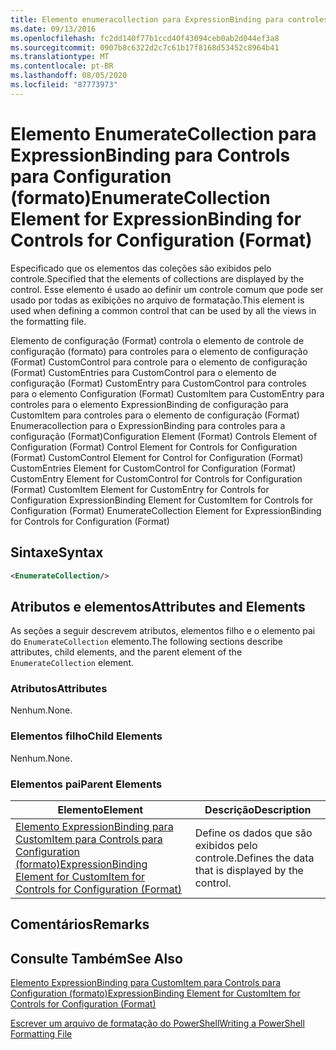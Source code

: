 ```yaml
---
title: Elemento enumeracollection para ExpressionBinding para controles para configuração (Format) | Microsoft Docs
ms.date: 09/13/2016
ms.openlocfilehash: fc2dd140f77b1ccd40f43094ceb0ab2d044ef3a8
ms.sourcegitcommit: 0907b8c6322d2c7c61b17f8168d53452c8964b41
ms.translationtype: MT
ms.contentlocale: pt-BR
ms.lasthandoff: 08/05/2020
ms.locfileid: "87773973"
---
```

# <a name="enumeratecollection-element-for-expressionbinding-for-controls-for-configuration-format"></a><span data-ttu-id="22aa4-102">Elemento EnumerateCollection para ExpressionBinding para Controls para Configuration (formato)</span><span class="sxs-lookup"><span data-stu-id="22aa4-102">EnumerateCollection Element for ExpressionBinding for Controls for Configuration (Format)</span></span>

<span data-ttu-id="22aa4-103">Especificado que os elementos das coleções são exibidos pelo controle.</span><span class="sxs-lookup"><span data-stu-id="22aa4-103">Specified that the elements of collections are displayed by the control.</span></span> <span data-ttu-id="22aa4-104">Esse elemento é usado ao definir um controle comum que pode ser usado por todas as exibições no arquivo de formatação.</span><span class="sxs-lookup"><span data-stu-id="22aa4-104">This element is used when defining a common control that can be used by all the views in the formatting file.</span></span>

<span data-ttu-id="22aa4-105">Elemento de configuração (Format) controla o elemento de controle de configuração (formato) para controles para o elemento de configuração (Format) CustomControl para controle para o elemento de configuração (Format) CustomEntries para CustomControl para o elemento de configuração (Format) CustomEntry para CustomControl para controles para o elemento Configuration (Format) CustomItem para CustomEntry para controles para o elemento ExpressionBinding de configuração para CustomItem para controles para o elemento de configuração (Format) Enumeracollection para o ExpressionBinding para controles para a configuração (Format)</span><span class="sxs-lookup"><span data-stu-id="22aa4-105">Configuration Element (Format) Controls Element of Configuration (Format) Control Element for Controls for Configuration (Format) CustomControl Element for Control for Configuration (Format) CustomEntries Element for CustomControl for Configuration (Format) CustomEntry Element for CustomControl for Controls for Configuration (Format) CustomItem Element for CustomEntry for Controls for Configuration ExpressionBinding Element for CustomItem for Controls for Configuration (Format) EnumerateCollection Element for ExpressionBinding for Controls for Configuration (Format)</span></span>

## <a name="syntax"></a><span data-ttu-id="22aa4-106">Sintaxe</span><span class="sxs-lookup"><span data-stu-id="22aa4-106">Syntax</span></span>

```xml
<EnumerateCollection/>
```

## <a name="attributes-and-elements"></a><span data-ttu-id="22aa4-107">Atributos e elementos</span><span class="sxs-lookup"><span data-stu-id="22aa4-107">Attributes and Elements</span></span>

<span data-ttu-id="22aa4-108">As seções a seguir descrevem atributos, elementos filho e o elemento pai do `EnumerateCollection` elemento.</span><span class="sxs-lookup"><span data-stu-id="22aa4-108">The following sections describe attributes, child elements, and the parent element of the `EnumerateCollection` element.</span></span>

### <a name="attributes"></a><span data-ttu-id="22aa4-109">Atributos</span><span class="sxs-lookup"><span data-stu-id="22aa4-109">Attributes</span></span>

<span data-ttu-id="22aa4-110">Nenhum.</span><span class="sxs-lookup"><span data-stu-id="22aa4-110">None.</span></span>

### <a name="child-elements"></a><span data-ttu-id="22aa4-111">Elementos filho</span><span class="sxs-lookup"><span data-stu-id="22aa4-111">Child Elements</span></span>

<span data-ttu-id="22aa4-112">Nenhum.</span><span class="sxs-lookup"><span data-stu-id="22aa4-112">None.</span></span>

### <a name="parent-elements"></a><span data-ttu-id="22aa4-113">Elementos pai</span><span class="sxs-lookup"><span data-stu-id="22aa4-113">Parent Elements</span></span>

|<span data-ttu-id="22aa4-114">Elemento</span><span class="sxs-lookup"><span data-stu-id="22aa4-114">Element</span></span>|<span data-ttu-id="22aa4-115">Descrição</span><span class="sxs-lookup"><span data-stu-id="22aa4-115">Description</span></span>|
|-------------|-----------------|
|[<span data-ttu-id="22aa4-116">Elemento ExpressionBinding para CustomItem para Controls para Configuration (formato)</span><span class="sxs-lookup"><span data-stu-id="22aa4-116">ExpressionBinding Element for CustomItem for Controls for Configuration (Format)</span></span>](./expressionbinding-element-for-customitem-for-controls-for-configuration-format.md)|<span data-ttu-id="22aa4-117">Define os dados que são exibidos pelo controle.</span><span class="sxs-lookup"><span data-stu-id="22aa4-117">Defines the data that is displayed by the control.</span></span>|

## <a name="remarks"></a><span data-ttu-id="22aa4-118">Comentários</span><span class="sxs-lookup"><span data-stu-id="22aa4-118">Remarks</span></span>

## <a name="see-also"></a><span data-ttu-id="22aa4-119">Consulte Também</span><span class="sxs-lookup"><span data-stu-id="22aa4-119">See Also</span></span>

[<span data-ttu-id="22aa4-120">Elemento ExpressionBinding para CustomItem para Controls para Configuration (formato)</span><span class="sxs-lookup"><span data-stu-id="22aa4-120">ExpressionBinding Element for CustomItem for Controls for Configuration (Format)</span></span>](./expressionbinding-element-for-customitem-for-controls-for-configuration-format.md)

[<span data-ttu-id="22aa4-121">Escrever um arquivo de formatação do PowerShell</span><span class="sxs-lookup"><span data-stu-id="22aa4-121">Writing a PowerShell Formatting File</span></span>](./writing-a-powershell-formatting-file.md)
